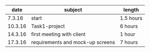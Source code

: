 
| date   | subject         | length  |
|--------|-----------------|---------|
|7.3.16  |start            | 1.5 hours  |
|10.3.16 |Task1-project    | 6 hours |
|14.3.16 |first meeting with client    | 1 hour |
|17.3.16|requirements and mock-up screens| 7 hours|
